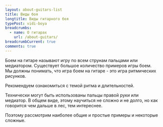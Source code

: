 ```yaml
---
layout: about-guitars-list
title: Виды боя
longtitle: Виды гитарного боя
typePost: vidi-boya
breadcrumbs:
  - name: О гитарах
    url: /about-guitars/
breadcrumbCurrent: true
comments: true
---
```

Боем на гитаре называют игру по всем струнам пальцами или медиатором. Существует большое количество примеров игры боем. Мы должны понимать, что игра боем на гитаре - это игра ритмических рисунков.  

Рекомендуем ознакомиться с темой ритма и длительностей. 

Технически могут быть использованы пальцы правой руки или медиатор. В общем виде, этому научиться не сложно и не долго, но как говорится чем дальше в лес, тем интереснее. 

Поэтому рассмотрим наиболее общие и простые примеры и некоторые сложные.
